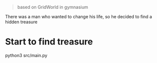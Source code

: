 > based on GridWorld in gymnasium

There was a man who wanted to change his life, so he decided to find a hidden treasure

# Start to find treasure
python3 src/main.py